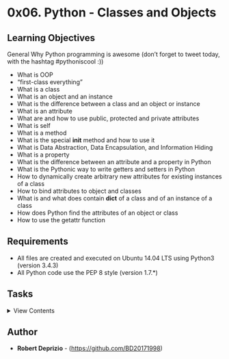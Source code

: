 # 0x06. Python - Classes and Objects


## Learning Objectives

General
Why Python programming is awesome (don’t forget to tweet today, with the hashtag #pythoniscool :))

- What is OOP
- “first-class everything”
- What is a class
- What is an object and an instance
- What is the difference between a class and an object or instance
- What is an attribute
- What are and how to use public, protected and private attributes
- What is self
- What is a method
- What is the special **init** method and how to use it
- What is Data Abstraction, Data Encapsulation, and Information Hiding
- What is a property
- What is the difference between an attribute and a property in Python
- What is the Pythonic way to write getters and setters in Python
- How to dynamically create arbitrary new attributes for existing instances of a class
- How to bind attributes to object and classes
- What is and what does contain **dict** of a class and of an instance of a class
- How does Python find the attributes of an object or class
- How to use the getattr function

## Requirements

- All files are created and executed on Ubuntu 14.04 LTS using Python3 (version 3.4.3)
- All Python code use the PEP 8 style (version 1.7.\*)

## Tasks

<details>
<summary>View Contents</summary>

### [0. My first square](./0-square.py)

- Write an empty class Square that defines a square:

```
guillaume@ubuntu:~/0x06$ cat 0-main.py
```

```python
#!/usr/bin/python3
Square = __import__('0-square').Square

my_square = Square()
print(type(my_square))
print(my_square.__dict__)

```

```
guillaume@ubuntu:~/0x06$ ./0-main.py
<class '0-square.Square'>
{}
```

### [1. Square with size](./1-square.py)

- Write a class Square that defines a square by: (based on 0-square.py)
  - Private instance attribute: size
  - Instantiation with size (no type/value verification)

```
guillaume@ubuntu:~/0x06$ cat 1-main.py
```

```python
#!/usr/bin/python3
Square = __import__('1-square').Square

my_square = Square(3)
print(type(my_square))
print(my_square.__dict__)

try:
    print(my_square.size)
except Exception as e:
    print(e)

try:
    print(my_square.__size)
except Exception as e:
    print(e)

```

```
guillaume@ubuntu:~/0x06$ ./1-main.py
<class '1-square.Square'>
{'_Square__size': 3}
'Square' object has no attribute 'size'
'Square' object has no attribute '__size'
```

### [2. Size validation](./2-square.py)

- Write a class Square that defines a square by: (based on 1-square.py)
  - Private instance attribute: size
  - Instantiation with optional size: `def __init__(self, size=0)`:
    - size must be an integer, otherwise raise a TypeError exception with the message size must be an integer
    - if size is less than 0, raise a ValueError exception with the message size must be >= 0

```
guillaume@ubuntu:~/0x06$ cat 2-main.py
```

```python
#!/usr/bin/python3
Square = __import__('2-square').Square

my_square_1 = Square(3)
print(type(my_square_1))
print(my_square_1.__dict__)

my_square_2 = Square()
print(type(my_square_2))
print(my_square_2.__dict__)

try:
    print(my_square_1.size)
except Exception as e:
    print(e)

try:
    print(my_square_1.__size)
except Exception as e:
    print(e)

try:
    my_square_3 = Square("3")
    print(type(my_square_3))
    print(my_square_3.__dict__)
except Exception as e:
    print(e)

try:
    my_square_4 = Square(-89)
    print(type(my_square_4))
    print(my_square_4.__dict__)
except Exception as e:
    print(e)

```

```
guillaume@ubuntu:~/0x06$ ./2-main.py
<class '2-square.Square'>
{'_Square__size': 3}
<class '2-square.Square'>
{'_Square__size': 0}
'Square' object has no attribute 'size'
'Square' object has no attribute '__size'
size must be an integer
size must be >= 0
```

### [3. Area of a square](./3-square.py)

- Write a class Square that defines a square by: (based on 2-square.py)
  - Private instance attribute: size
  - Instantiation with optional size: `def __init__(self, size=0)`:
    - size must be an integer, otherwise raise a TypeError exception with the message size must be an integer
    - if size is less than 0, raise a ValueError exception with the message size must be >= 0
  - Public instance method: `def area(self)`: that returns the current square area

```
guillaume@ubuntu:~/0x06$ cat 3-main.py
```

```python
#!/usr/bin/python3
Square = __import__('3-square').Square

my_square_1 = Square(3)
print("Area: {}".format(my_square_1.area()))

try:
    print(my_square_1.size)
except Exception as e:
    print(e)

try:
    print(my_square_1.__size)
except Exception as e:
    print(e)

my_square_2 = Square(5)
print("Area: {}".format(my_square_2.area()))

```

```
guillaume@ubuntu:~/0x06$ ./3-main.py
Area: 9
'Square' object has no attribute 'size'
'Square' object has no attribute '__size'
Area: 25
```

### [4. Access and update private attribute](./4-square.py)

- Write a class Square that defines a square by: (based on 3-square.py)
  - Private instance attribute: size:
  - property `def size(self)`: to retrieve it
  - property setter `def size(self, value)`: to set it:
    - size must be an integer, otherwise raise a TypeError exception with the message size must be an integer
    - if size is less than 0, raise a ValueError exception with the message size must be >= 0
  - Instantiation with optional size: `def __init__(self, size=0)`:
  - Public instance method: `def area(self)`: that returns the current square area

```
guillaume@ubuntu:~/0x06$ cat 4-main.py
```

```python
#!/usr/bin/python3
Square = __import__('4-square').Square

my_square = Square(89)
print("Area: {} for size: {}".format(my_square.area(), my_square.size))

my_square.size = 3
print("Area: {} for size: {}".format(my_square.area(), my_square.size))

try:
    my_square.size = "5 feet"
    print("Area: {} for size: {}".format(my_square.area(), my_square.size))
except Exception as e:
    print(e)

```

```
guillaume@ubuntu:~/0x06$ ./4-main.py
Area: 7921 for size: 89
Area: 9 for size: 3
size must be an integer
```

### [5. Printing a square](./5-square.py)

- Write a class Square that defines a square by: (based on 4-square.py)
  - Private instance attribute: size:
    - property `def size(self)`: to retrieve it
    - property setter `def size(self, value)`: to set it:
      - size must be an integer, otherwise raise a TypeError exception with the message size must be an integer
      - if size is less than 0, raise a ValueError exception with the message size must be >= 0
  - Instantiation with optional size: `def __init__(self, size=0)`:
  - Public instance method: `def area(self)`: that returns the current square area
  - Public instance method: `def my_print(self)`: that prints in stdout the square with the character #:
    - if size is equal to 0, print an empty line

```
guillaume@ubuntu:~/0x06$ cat 5-main.py
```

```python
#!/usr/bin/python3
Square = __import__('5-square').Square

my_square = Square(3)
my_square.my_print()

print("--")

my_square.size = 10
my_square.my_print()

print("--")

my_square.size = 0
my_square.my_print()

print("--")

```

```
guillaume@ubuntu:~/0x06$ ./5-main.py
###
###
###
--
##########
##########
##########
##########
##########
##########
##########
##########
##########
##########
--

--
```

### [6. Coordinates of a square](./6-square.py)

- Write a class Square that defines a square by: (based on 5-square.py)
  - Private instance attribute: size:
    - property `def size(self)`: to retrieve it
    - property setter `def size(self, value)`: to set it:
      - size must be an integer, otherwise raise a TypeError exception with the message size must be an integer
      - if size is less than 0, raise a ValueError exception with the message size must be >= 0
  - Private instance attribute: position:
    - property `def position(self)`: to retrieve it
    - property setter `def position(self, value)`: to set it:
      - position must be a tuple of 2 positive integers, otherwise raise a TypeError exception with the message position must be a tuple of 2 positive integers
  - Instantiation with optional size and optional position: `def __init__(self, size=0, position=(0, 0))`:
  - Public instance method: `def area(self)`: that returns the current square area
  - Public instance method: `def my_print(self)`: that prints in stdout the square with the character #:
    - if size is equal to 0, print an empty line
    - position should be use by using space - Don’t fill lines by spaces when position[1] > 0

```
guillaume@ubuntu:~/0x06$ cat 6-main.py
```

```python
#!/usr/bin/python3
Square = __import__('6-square').Square

my_square_1 = Square(3)
my_square_1.my_print()

print("--")

my_square_2 = Square(3, (1, 1))
my_square_2.my_print()

print("--")

my_square_3 = Square(3, (3, 0))
my_square_3.my_print()

print("--")

```

```
guillaume@ubuntu:~/0x06$ ./6-main.py | tr " " "_" | cat -e
###$
###$
###$
--$
$
_###$
_###$
_###$
--$
___###$
___###$
___###$
--$
```

</details>

## Author

- **Robert Deprizio** - (https://github.com/BD20171998)

